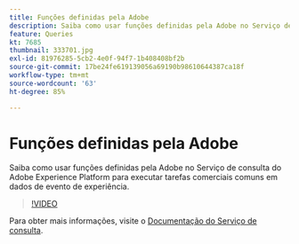 ```yaml
---
title: Funções definidas pela Adobe
description: Saiba como usar funções definidas pela Adobe no Serviço de consulta do Adobe Experience Platform para executar tarefas comerciais comuns em dados de evento de experiência.
feature: Queries
kt: 7685
thumbnail: 333701.jpg
exl-id: 81976285-5cb2-4e0f-94f7-1b408408bf2b
source-git-commit: 17be24fe619139056a69190b98610644387ca18f
workflow-type: tm+mt
source-wordcount: '63'
ht-degree: 85%

---
```


# Funções definidas pela Adobe

Saiba como usar funções definidas pela Adobe no Serviço de consulta do Adobe Experience Platform para executar tarefas comerciais comuns em dados de evento de experiência.

>[!VIDEO](https://video.tv.adobe.com/v/333701?quality=12&learn=on)

Para obter mais informações, visite o [Documentação do Serviço de consulta](https://experienceleague.adobe.com/docs/experience-platform/query/home.html?lang=pt-BR).
